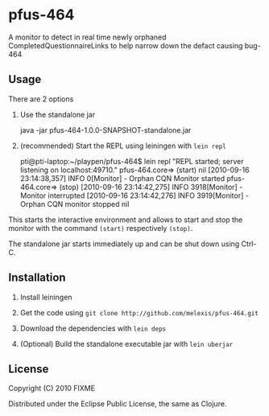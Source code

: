 # pfus-464

A monitor to detect in real time newly orphaned CompletedQuestionnaireLinks to
help narrow down the defact causing bug-464

## Usage

There are 2 options

1. Use the standalone jar

    java -jar pfus-464-1.0.0-SNAPSHOT-standalone.jar

2. (recommended) Start the REPL using leiningen with `lein repl`

    pti@pti-laptop:~/playpen/pfus-464$ lein repl
    "REPL started; server listening on localhost:49710."
    pfus-464.core=> (start)
    nil
    [2010-09-16 23:14:38,357] INFO     0[Monitor] - Orphan CQN Monitor started
    pfus-464.core=> (stop)
    [2010-09-16 23:14:42,275] INFO  3918[Monitor] - Monitor interrupted
    [2010-09-16 23:14:42,276] INFO  3919[Monitor] - Orphan CQN monitor stopped
    nil

This starts the interactive environment and allows to start and stop the
monitor with the command `(start)` respectively `(stop)`.

The standalone jar starts immediately up and can be shut down using Ctrl-C.



## Installation

1. Install leiningen

2. Get the code using `git clone http://github.com/melexis/pfus-464.git`

3. Download the dependencies with `lein deps`

4. (Optional) Build the standalone executable jar with `lein uberjar`


## License

Copyright (C) 2010 FIXME

Distributed under the Eclipse Public License, the same as Clojure.
